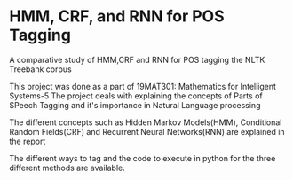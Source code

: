 # HMM, CRF, and RNN for POS Tagging

A comparative study of HMM,CRF and RNN for POS tagging the NLTK Treebank corpus

This project was done as a part of 19MAT301: Mathematics for Intelligent Systems-5
The project deals with explaining the concepts of Parts of SPeech Tagging and it's importance in Natural Language processing

The different concepts such as Hidden Markov Models(HMM), Conditional Random Fields(CRF) and Recurrent Neural Networks(RNN) are
explained in the report

The different ways to tag and the code to execute in python for the three different methods are available.
